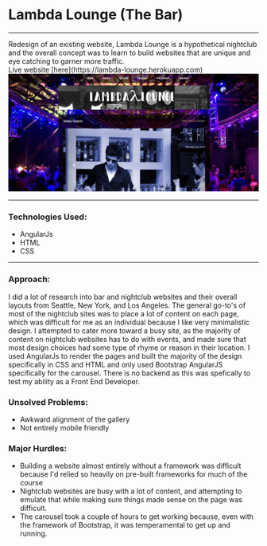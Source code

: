 <h1>Lambda Lounge (The Bar)</h1>
<hr>
<p>
Redesign of an existing website, Lambda Lounge is a hypothetical nightclub and the overall concept was to learn to build websites that are unique and eye catching to garner more traffic.
<br>Live website [here](https://lambda-lounge.herokuapp.com)
<br>

<img src="img/lambdascrn.png" alt="Lambda Lounge">
<hr>
<h3>Technologies Used:</h3>
<ul>
<li>AngularJs</li>
<li>HTML</li>
<li>CSS</li>
</ul>
<hr>
<h3>Approach:</h3>
I did a lot of research into bar and nightclub websites and their overall layouts from Seattle, New York, and Los Angeles. The general go-to's of most of the nightclub sites was to place a lot of content on each page, which was difficult for me as an individual because I like very minimalistic design. I attempted to cater more toward a busy site, as the majority of content on nightclub websites has to do with events, and made sure that most design choices had some type of rhyme or reason in their location. I used AngularJs to render the pages and built the majority of the design specifically in CSS and HTML and only used Bootstrap AngularJS specifically for the carousel. There is no backend as this was spefically to test my ability as a Front End Developer.

<h3>Unsolved Problems:</h3>
<ul>
<li>Awkward alignment of the gallery</li>
<li>Not entirely mobile friendly</li>
</ul>

<h3>Major Hurdles:</h3>
<ul>
<li>Building a website almost entirely without a framework was difficult because I'd relied so heavily on pre-built frameworks for much of the course</li>
<li>Nightclub websites are busy with a lot of content,
and attempting to emulate that while making sure things made sense on the page was difficult.
</li>
<li>The carousel took a couple of hours to get working
because, even with the framework of Bootstrap, it was temperamental to get up and running.
</li>
</ul>
</p>
